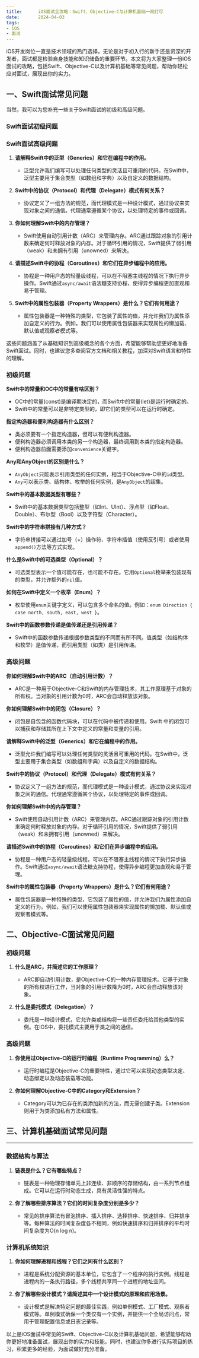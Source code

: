 ```yaml
---
title:      iOS面试全攻略：Swift、Objective-C与计算机基础一网打尽
date:       2024-04-03
tags:
- iOS
- 面试
--- 
```



iOS开发岗位一直是技术领域的热门选择，无论是对于初入行的新手还是资深的开发者，面试都是检验自身技能和知识储备的重要环节。本文将为大家整理一份iOS面试的攻略，包括Swift、Objective-C以及计算机基础等常见问题，帮助你轻松应对面试，展现出你的实力。

## 一、Swift面试常见问题

当然，我可以为您补充一些关于Swift面试的初级和高级问题。

### Swift面试初级问题



### Swift面试高级问题

1. **请解释Swift中的泛型（Generics）和它在编程中的作用。**
   - 泛型允许我们编写可以处理任何类型的灵活且可重用的代码。在Swift中，泛型主要用于集合类型（如数组和字典）以及自定义的数据结构。

2. **Swift中的协议（Protocol）和代理（Delegate）模式有何关系？**
   - 协议定义了一组方法的规范，而代理模式是一种设计模式，通过协议来实现对象之间的通信。代理通常遵循某个协议，以处理特定的事件或回调。

3. **你如何理解Swift中的内存管理？**
   - Swift使用自动引用计数（ARC）来管理内存。ARC通过跟踪对象的引用计数来确定何时释放对象的内存。对于循环引用的情况，Swift提供了弱引用（weak）和未拥有引用（unowned）来解决。

4. **请描述Swift中的协程（Coroutines）和它们在异步编程中的应用。**
   - 协程是一种用户态的轻量级线程，可以在不阻塞主线程的情况下执行异步操作。Swift通过`async/await`语法糖支持协程，使得异步编程更加直观和易于管理。

5. **Swift中的属性包装器（Property Wrappers）是什么？它们有何用途？**
   - 属性包装器是一种特殊的类型，它包装了属性的值，并允许我们为属性添加自定义的行为。例如，我们可以使用属性包装器来实现属性的懒加载、默认值或观察者模式等。

这些问题涵盖了从基础知识到高级概念的各个方面，希望能够帮助您更好地准备Swift面试。同时，也建议您多查阅官方文档和相关教程，加深对Swift语言和特性的理解。

### 初级问题

**Swift中的常量和OC中的常量有啥区别？**
   - OC中的常量(const)是编译期决定的，而Swift中的常量(let)是运行时确定的。
   - Swift中的常量可以是非特定类型的，即它们的类型可以在运行时确定。

**指定构造器和便利构造器有什么区别？**
   - 类必须要有一个指定构造器，但可以有便利构造器。
   - 便利构造器必须调用本类的另一个构造器，最终调用到本类的指定构造器。
   - 便利构造器前面需要添加`convenience`关键字。

**Any和AnyObject的区别是什么？**
   - `AnyObject`只能表示引用类型的任何实例，相当于Objective-C中的`id`类型。
   - `Any`可以表示类、结构体、枚举的任何实例，是`AnyObject`的超集。

**Swift中的基本数据类型有哪些？**
   - Swift中的基本数据类型包括整型（如Int、UInt）、浮点型（如Float、Double）、布尔型（Bool）以及字符型（Character）。

**Swift中的字符串拼接有几种方式？**
   - 字符串拼接可以通过加号（+）操作符、字符串插值（使用反引号）或者使用`append()`方法等方式实现。

**什么是Swift中的可选类型（Optional）？**
   - 可选类型表示一个值可能存在，也可能不存在。它用`Optional`枚举来包装现有的类型，并允许额外的`nil`值。

**如何在Swift中定义一个枚举（Enum）？**
   - 枚举使用`enum`关键字定义，可以包含多个命名的值。例如：`enum Direction { case north, south, east, west }`。

**Swift中的函数参数传递是值传递还是引用传递？**
   - Swift中的函数参数传递根据参数类型的不同而有所不同。值类型（如结构体和枚举）是值传递，而引用类型（如类）是引用传递。

### 高级问题

**你如何理解Swift中的ARC（自动引用计数）？**
   - ARC是一种用于Objective-C和Swift的内存管理技术，其工作原理基于对象的所有权。当对象的引用计数为0时，ARC会自动释放该对象。

**你如何理解Swift中的闭包（Closure）？**
   - 闭包是自包含的函数代码块，可以在代码中被传递和使用。Swift 中的闭包可以捕获和存储其所在上下文中定义的常量和变量的引用。

**请解释Swift中的泛型（Generics）和它在编程中的作用。**
   - 泛型允许我们编写可以处理任何类型的灵活且可重用的代码。在Swift中，泛型主要用于集合类型（如数组和字典）以及自定义的数据结构。

**Swift中的协议（Protocol）和代理（Delegate）模式有何关系？**
   - 协议定义了一组方法的规范，而代理模式是一种设计模式，通过协议来实现对象之间的通信。代理通常遵循某个协议，以处理特定的事件或回调。

**你如何理解Swift中的内存管理？**
   - Swift使用自动引用计数（ARC）来管理内存。ARC通过跟踪对象的引用计数来确定何时释放对象的内存。对于循环引用的情况，Swift提供了弱引用（weak）和未拥有引用（unowned）来解决。

**请描述Swift中的协程（Coroutines）和它们在异步编程中的应用。**
   - 协程是一种用户态的轻量级线程，可以在不阻塞主线程的情况下执行异步操作。Swift通过`async/await`语法糖支持协程，使得异步编程更加直观和易于管理。

**Swift中的属性包装器（Property Wrappers）是什么？它们有何用途？**
   - 属性包装器是一种特殊的类型，它包装了属性的值，并允许我们为属性添加自定义的行为。例如，我们可以使用属性包装器来实现属性的懒加载、默认值或观察者模式等。

## 二、Objective-C面试常见问题

### 初级问题

1. **什么是ARC，并简述它的工作原理？**
   - ARC即自动引用计数，是Objective-C的一种内存管理技术。它基于对象的所有权进行工作，当对象的引用计数降为0时，ARC会自动释放该对象。

2. **什么是委托模式（Delegation）？**
   - 委托是一种设计模式，它允许类或结构将一些责任委托给其他类型的实例。在iOS中，委托模式主要用于类之间的通信。

### 高级问题

1. **你使用过Objective-C的运行时编程（Runtime Programming）么？**
   - 运行时编程是Objective-C的重要特性，通过它可以实现动态类型决定、动态绑定以及动态装载等功能。

2. **你如何理解Objective-C中的Category和Extension？**
   - Category可以为已存在的类添加新的方法，而无需创建子类。Extension则用于为类添加私有方法和属性。

## 三、计算机基础面试常见问题
--------------

### 数据结构与算法

1. **链表是什么？它有哪些特点？**
   - 链表是一种物理存储单元上非连续、非顺序的存储结构，由一系列节点组成。它可以在运行时动态生成，具有灵活性强的特点。

2. **你了解哪些排序算法？它们的时间复杂度分别是多少？**
   - 常见的排序算法有冒泡排序、插入排序、选择排序、快速排序、归并排序等。每种算法的时间复杂度各不相同，例如快速排序和归并排序的平均时间复杂度为O(n log n)。

### 计算机系统知识

1. **你如何理解进程和线程？它们之间有什么区别？**
   - 进程是系统分配资源的基本单位，它包含了一个程序的执行实例。线程是进程内的一条执行路径，多个线程共享同一个进程的地址空间。

2. **你了解哪些设计模式？请简述其中一个设计模式的原理和应用场景。**
   - 设计模式是解决特定问题的最佳实践，例如单例模式、工厂模式、观察者模式等。单例模式确保一个类仅有一个实例，并提供一个全局访问点，常用于管理配置信息或日志记录等。

以上是iOS面试中常见的Swift、Objective-C以及计算机基础问题，希望能够帮助你更好地准备面试，展现出你的实力和技能。同时，也建议你多进行实际项目的练习，积累更多的经验，为面试做好充分准备。